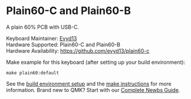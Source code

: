 Plain60-C and Plain60-B
======

A plain 60% PCB with USB-C.

Keyboard Maintainer: [Evyd13](https://github.com/evyd13)  
Hardware Supported: Plain60-C and Plain60-B  
Hardware Availability: https://github.com/evyd13/plain60-c

Make example for this keyboard (after setting up your build environment):

    make plain60:default

See the [build environment setup](https://docs.qmk.fm/#/getting_started_build_tools) and the [make instructions](https://docs.qmk.fm/#/getting_started_make_guide) for more information. Brand new to QMK? Start with our [Complete Newbs Guide](https://docs.qmk.fm/#/newbs).
